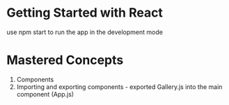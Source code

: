 # Getting Started with React

use npm start to run the app in the development mode

# Mastered Concepts
1. Components
2. Importing and exporting components - exported Gallery.js into the main component (App.js)




